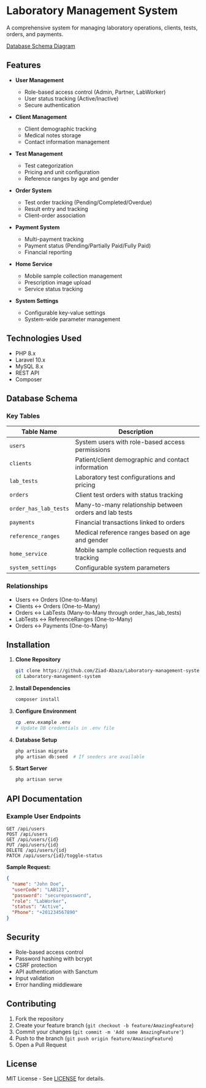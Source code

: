 
# Laboratory Management System

A comprehensive system for managing laboratory operations, clients, tests, orders, and payments.

[Database Schema Diagram](https://github.com/Ziad-Abaza/Laboratory-management-system/blob/main/database/database-4.png)

## Features

- **User Management**
  - Role-based access control (Admin, Partner, LabWorker)
  - User status tracking (Active/Inactive)
  - Secure authentication

- **Client Management**
  - Client demographic tracking
  - Medical notes storage
  - Contact information management

- **Test Management**
  - Test categorization
  - Pricing and unit configuration
  - Reference ranges by age and gender

- **Order System**
  - Test order tracking (Pending/Completed/Overdue)
  - Result entry and tracking
  - Client-order association

- **Payment System**
  - Multi-payment tracking
  - Payment status (Pending/Partially Paid/Fully Paid)
  - Financial reporting

- **Home Service**
  - Mobile sample collection management
  - Prescription image upload
  - Service status tracking

- **System Settings**
  - Configurable key-value settings
  - System-wide parameter management

## Technologies Used

- PHP 8.x
- Laravel 10.x
- MySQL 8.x
- REST API
- Composer

## Database Schema

### Key Tables

| Table Name               | Description                                                                 |
|--------------------------|-----------------------------------------------------------------------------|
| `users`                  | System users with role-based access permissions                             |
| `clients`                | Patient/client demographic and contact information                          |
| `lab_tests`              | Laboratory test configurations and pricing                                  |
| `orders`                 | Client test orders with status tracking                                     |
| `order_has_lab_tests`    | Many-to-many relationship between orders and lab tests                      |
| `payments`               | Financial transactions linked to orders                                     |
| `reference_ranges`       | Medical reference ranges based on age and gender                            |
| `home_service`           | Mobile sample collection requests and tracking                              |
| `system_settings`        | Configurable system parameters                                              |

### Relationships
- Users ↔ Orders (One-to-Many)
- Clients ↔ Orders (One-to-Many)
- Orders ↔ LabTests (Many-to-Many through order_has_lab_tests)
- LabTests ↔ ReferenceRanges (One-to-Many)
- Orders ↔ Payments (One-to-Many)

## Installation

1. **Clone Repository**
   ```bash
   git clone https://github.com/Ziad-Abaza/Laboratory-management-system.git
   cd Laboratory-management-system
   ```

2. **Install Dependencies**
   ```bash
   composer install
   ```

3. **Configure Environment**
   ```bash
   cp .env.example .env
   # Update DB credentials in .env file
   ```

4. **Database Setup**
   ```bash
   php artisan migrate
   php artisan db:seed  # If seeders are available
   ```

5. **Start Server**
   ```bash
   php artisan serve
   ```

## API Documentation

### Example User Endpoints

```http
GET /api/users
POST /api/users
GET /api/users/{id}
PUT /api/users/{id}
DELETE /api/users/{id}
PATCH /api/users/{id}/toggle-status
```

**Sample Request:**
```json
{
  "name": "John Doe",
  "userCode": "LAB123",
  "password": "securepassword",
  "role": "LabWorker",
  "status": "Active",
  "Phone": "+201234567890"
}
```

## Security

- Role-based access control
- Password hashing with bcrypt
- CSRF protection
- API authentication with Sanctum
- Input validation
- Error handling middleware

## Contributing

1. Fork the repository
2. Create your feature branch (`git checkout -b feature/AmazingFeature`)
3. Commit your changes (`git commit -m 'Add some AmazingFeature'`)
4. Push to the branch (`git push origin feature/AmazingFeature`)
5. Open a Pull Request

## License

MIT License - See [LICENSE](LICENSE) for details.

